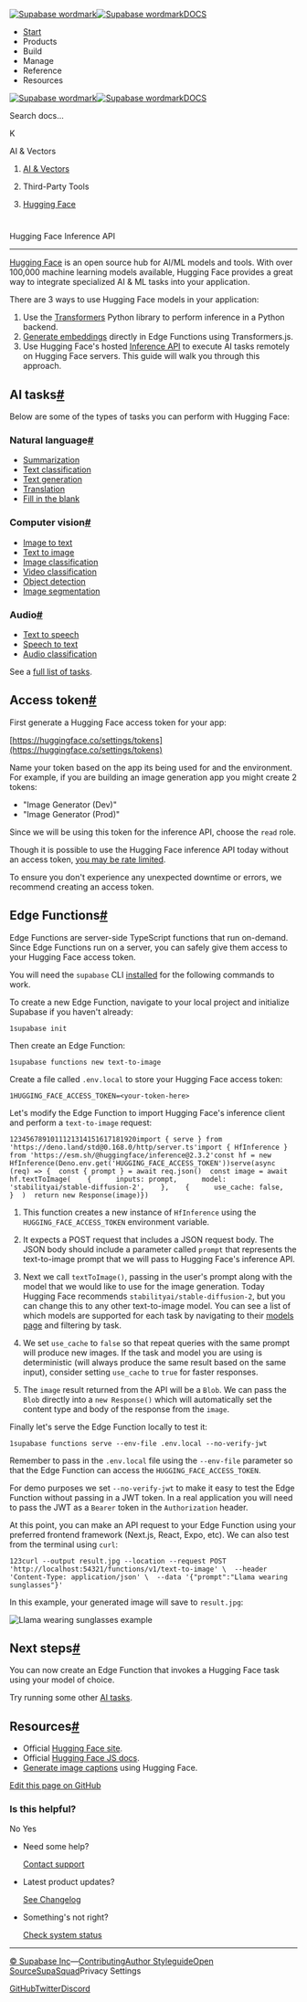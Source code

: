 [![Supabase wordmark](https://supabase.com/docs/_next/image?url=%2Fdocs%2Fsupabase-dark.svg&w=256&q=75&dpl=dpl_5BYG5BkQhU19GEfZfhcgAbeGcRQo)![Supabase wordmark](https://supabase.com/docs/_next/image?url=%2Fdocs%2Fsupabase-light.svg&w=256&q=75&dpl=dpl_5BYG5BkQhU19GEfZfhcgAbeGcRQo)DOCS](https://supabase.com/docs)

-   [Start](https://supabase.com/docs/guides/getting-started)
-   Products
-   Build
-   Manage
-   Reference
-   Resources

[![Supabase wordmark](https://supabase.com/docs/_next/image?url=%2Fdocs%2Fsupabase-dark.svg&w=256&q=75&dpl=dpl_5BYG5BkQhU19GEfZfhcgAbeGcRQo)![Supabase wordmark](https://supabase.com/docs/_next/image?url=%2Fdocs%2Fsupabase-light.svg&w=256&q=75&dpl=dpl_5BYG5BkQhU19GEfZfhcgAbeGcRQo)DOCS](https://supabase.com/docs)

Search docs...

K

AI & Vectors

1.  [AI & Vectors](https://supabase.com/docs/guides/ai)

3.  Third-Party Tools

5.  [Hugging Face](https://supabase.com/docs/guides/ai/hugging-face)

# 

Hugging Face Inference API

* * *

[Hugging Face](https://huggingface.co) is an open source hub for AI/ML models and tools. With over 100,000 machine learning models available, Hugging Face provides a great way to integrate specialized AI & ML tasks into your application.

There are 3 ways to use Hugging Face models in your application:

1.  Use the [Transformers](https://huggingface.co/docs/transformers/index) Python library to perform inference in a Python backend.
2.  [Generate embeddings](https://supabase.com/docs/guides/ai/quickstarts/generate-text-embeddings) directly in Edge Functions using Transformers.js.
3.  Use Hugging Face's hosted [Inference API](https://huggingface.co/inference-api) to execute AI tasks remotely on Hugging Face servers. This guide will walk you through this approach.

## AI tasks[#](#ai-tasks)

Below are some of the types of tasks you can perform with Hugging Face:

### Natural language[#](#natural-language)

-   [Summarization](https://huggingface.co/tasks/summarization)
-   [Text classification](https://huggingface.co/tasks/text-classification)
-   [Text generation](https://huggingface.co/tasks/text-generation)
-   [Translation](https://huggingface.co/tasks/translation)
-   [Fill in the blank](https://huggingface.co/tasks/fill-mask)

### Computer vision[#](#computer-vision)

-   [Image to text](https://huggingface.co/tasks/image-to-text)
-   [Text to image](https://huggingface.co/tasks/text-to-image)
-   [Image classification](https://huggingface.co/tasks/image-classification)
-   [Video classification](https://huggingface.co/tasks/video-classification)
-   [Object detection](https://huggingface.co/tasks/object-detection)
-   [Image segmentation](https://huggingface.co/tasks/image-segmentation)

### Audio[#](#audio)

-   [Text to speech](https://huggingface.co/tasks/text-to-speech)
-   [Speech to text](https://huggingface.co/tasks/automatic-speech-recognition)
-   [Audio classification](https://huggingface.co/tasks/audio-classification)

See a [full list of tasks](https://huggingface.co/tasks).

## Access token[#](#access-token)

First generate a Hugging Face access token for your app:

[https://huggingface.co/settings/tokens](https://huggingface.co/settings/tokens)

Name your token based on the app its being used for and the environment. For example, if you are building an image generation app you might create 2 tokens:

-   "Image Generator (Dev)"
-   "Image Generator (Prod)"

Since we will be using this token for the inference API, choose the `read` role.

Though it is possible to use the Hugging Face inference API today without an access token, [you may be rate limited](https://huggingface.co/docs/huggingface.js/inference/README#usage).

To ensure you don't experience any unexpected downtime or errors, we recommend creating an access token.

## Edge Functions[#](#edge-functions)

Edge Functions are server-side TypeScript functions that run on-demand. Since Edge Functions run on a server, you can safely give them access to your Hugging Face access token.

You will need the `supabase` CLI [installed](https://supabase.com/docs/guides/cli) for the following commands to work.

To create a new Edge Function, navigate to your local project and initialize Supabase if you haven't already:

```
1supabase init
```

Then create an Edge Function:

```
1supabase functions new text-to-image
```

Create a file called `.env.local` to store your Hugging Face access token:

```
1HUGGING_FACE_ACCESS_TOKEN=<your-token-here>
```

Let's modify the Edge Function to import Hugging Face's inference client and perform a `text-to-image` request:

```
1234567891011121314151617181920import { serve } from 'https://deno.land/std@0.168.0/http/server.ts'import { HfInference } from 'https://esm.sh/@huggingface/inference@2.3.2'const hf = new HfInference(Deno.env.get('HUGGING_FACE_ACCESS_TOKEN'))serve(async (req) => {  const { prompt } = await req.json()  const image = await hf.textToImage(    {      inputs: prompt,      model: 'stabilityai/stable-diffusion-2',    },    {      use_cache: false,    }  )  return new Response(image)})
```

1.  This function creates a new instance of `HfInference` using the `HUGGING_FACE_ACCESS_TOKEN` environment variable.
    
2.  It expects a POST request that includes a JSON request body. The JSON body should include a parameter called `prompt` that represents the text-to-image prompt that we will pass to Hugging Face's inference API.
    
3.  Next we call `textToImage()`, passing in the user's prompt along with the model that we would like to use for the image generation. Today Hugging Face recommends `stabilityai/stable-diffusion-2`, but you can change this to any other text-to-image model. You can see a list of which models are supported for each task by navigating to their [models page](https://huggingface.co/models?pipeline_tag=text-to-image) and filtering by task.
    
4.  We set `use_cache` to `false` so that repeat queries with the same prompt will produce new images. If the task and model you are using is deterministic (will always produce the same result based on the same input), consider setting `use_cache` to `true` for faster responses.
    
5.  The `image` result returned from the API will be a `Blob`. We can pass the `Blob` directly into a `new Response()` which will automatically set the content type and body of the response from the `image`.
    

Finally let's serve the Edge Function locally to test it:

```
1supabase functions serve --env-file .env.local --no-verify-jwt
```

Remember to pass in the `.env.local` file using the `--env-file` parameter so that the Edge Function can access the `HUGGING_FACE_ACCESS_TOKEN`.

For demo purposes we set `--no-verify-jwt` to make it easy to test the Edge Function without passing in a JWT token. In a real application you will need to pass the JWT as a `Bearer` token in the `Authorization` header.

At this point, you can make an API request to your Edge Function using your preferred frontend framework (Next.js, React, Expo, etc). We can also test from the terminal using `curl`:

```
123curl --output result.jpg --location --request POST 'http://localhost:54321/functions/v1/text-to-image' \  --header 'Content-Type: application/json' \  --data '{"prompt":"Llama wearing sunglasses"}'
```

In this example, your generated image will save to `result.jpg`:

![Llama wearing sunglasses example](https://supabase.com/docs/img/ai/hugging-face/llama-sunglasses-example.png)

## Next steps[#](#next-steps)

You can now create an Edge Function that invokes a Hugging Face task using your model of choice.

Try running some other [AI tasks](#ai-tasks).

## Resources[#](#resources)

-   Official [Hugging Face site](https://huggingface.co/).
-   Official [Hugging Face JS docs](https://huggingface.co/docs/huggingface.js).
-   [Generate image captions](https://supabase.com/docs/guides/ai/examples/huggingface-image-captioning) using Hugging Face.

[Edit this page on GitHub](https://github.com/supabase/supabase/blob/master/apps/docs/content/guides/ai/hugging-face.mdx)

### Is this helpful?

No Yes

-   Need some help?
    
    [Contact support](https://supabase.com/support)
-   Latest product updates?
    
    [See Changelog](https://supabase.com/changelog)
-   Something's not right?
    
    [Check system status](https://status.supabase.com/)

* * *

[© Supabase Inc](https://supabase.com/)—[Contributing](https://github.com/supabase/supabase/blob/master/apps/docs/DEVELOPERS.md)[Author Styleguide](https://github.com/supabase/supabase/blob/master/apps/docs/CONTRIBUTING.md)[Open Source](https://supabase.com/open-source)[SupaSquad](https://supabase.com/supasquad)Privacy Settings

[GitHub](https://github.com/supabase/supabase)[Twitter](https://twitter.com/supabase)[Discord](https://discord.supabase.com/)